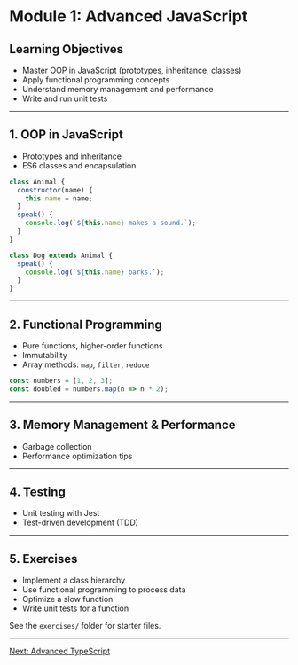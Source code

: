 # Module 1: Advanced JavaScript

## Learning Objectives
- Master OOP in JavaScript (prototypes, inheritance, classes)
- Apply functional programming concepts
- Understand memory management and performance
- Write and run unit tests

---

## 1. OOP in JavaScript
- Prototypes and inheritance
- ES6 classes and encapsulation

```js
class Animal {
  constructor(name) {
    this.name = name;
  }
  speak() {
    console.log(`${this.name} makes a sound.`);
  }
}

class Dog extends Animal {
  speak() {
    console.log(`${this.name} barks.`);
  }
}
```

---

## 2. Functional Programming
- Pure functions, higher-order functions
- Immutability
- Array methods: `map`, `filter`, `reduce`

```js
const numbers = [1, 2, 3];
const doubled = numbers.map(n => n * 2);
```

---

## 3. Memory Management & Performance
- Garbage collection
- Performance optimization tips

---

## 4. Testing
- Unit testing with Jest
- Test-driven development (TDD)

---

## 5. Exercises
- Implement a class hierarchy
- Use functional programming to process data
- Optimize a slow function
- Write unit tests for a function

See the `exercises/` folder for starter files.

---
[Next: Advanced TypeScript](../02-advanced-typescript/README.md)